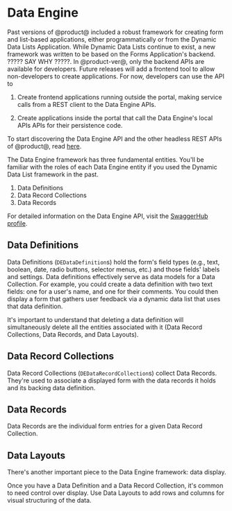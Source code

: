 # Data Engine

Past versions of @product@ included a robust framework for creating form and
list-based applications, either programmatically or from the Dynamic Data Lists
Application. While Dynamic Data Lists continue to exist, a new framework was
written to be based on the Forms Application's backend. ????? SAY WHY ?????. In
@product-ver@, only the backend APIs are available for developers. Future
releases will add a frontend tool to allow non-developers to create
applications. For now, developers can use the API to 

1.  Create frontend applications running outside the portal, making service
    calls from a REST client to the Data Engine APIs.

2.  Create applications inside the portal that call the Data Engine's local APIs
    APIs for their persistence code.

To start discovering the Data Engine API and the other headless REST APIs of
@product@, read
[here](/docs/7-2/deploy/-/knowledge_base/d/get-started-discover-the-api). 

The Data Engine framework has three fundamental entities. You'll be familiar
with the roles of each Data Engine entity if you used the Dynamic Data List
framework in the past.

1.  Data Definitions
2.  Data Record Collections
3.  Data Records

For detailed information on the Data Engine API, visit the [SwaggerHub profile](https://app.swaggerhub.com/apis/liferayinc/data-engine/1.0).

##  Data Definitions

Data Definitions (`DEDataDefinition`s) hold the form's field types (e.g., text,
boolean, date, radio buttons, selector menus, etc.) and those fields' labels and
settings. Data definitions effectively serve as data models for a Data
Collection. For example, you could create a data definition with two text
fields: one for a user's name, and one for their comments. You could then
display a form that gathers user feedback via a dynamic data list that uses that
data definition. 

It's important to understand that deleting a data definition will
simultaneously delete all the entities associated with it (Data Record
Collections, Data Records, and Data Layouts).

## Data Record Collections

Data Record Collections (`DEDataRecordCollection`s) collect Data Records.
They're used to associate a displayed form with the data records it holds and
its backing data definition.

## Data Records

Data Records are the individual form entries for a given Data Record
Collection.

## Data Layouts

There's another important piece to the Data Engine framework: data display.

Once you have a Data Definition and a Data Record Collection, it's common to
need control over display. Use Data Layouts to add rows and columns for visual
structuring of the data.
